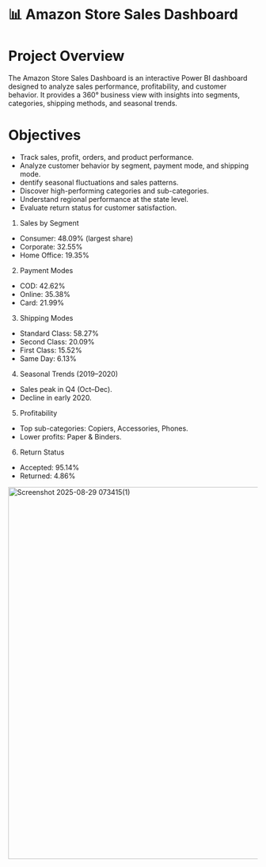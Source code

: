 # 📊 Amazon Store Sales Dashboard

# Project Overview
The Amazon Store Sales Dashboard is an interactive Power BI dashboard designed to analyze sales performance, profitability, and customer behavior. It provides a 360° business view with insights into segments, categories, shipping methods, and seasonal trends.


# Objectives
* Track sales, profit, orders, and product performance.
* Analyze customer behavior by segment, payment mode, and shipping mode.
* dentify seasonal fluctuations and sales patterns.
* Discover high-performing categories and sub-categories.
* Understand regional performance at the state level.
* Evaluate return status for customer satisfaction.


1) Sales by Segment
* Consumer: 48.09% (largest share)
* Corporate: 32.55%
* Home Office: 19.35%


 2) Payment Modes
* COD: 42.62%
* Online: 35.38%
* Card: 21.99%


3) Shipping Modes
* Standard Class: 58.27%
* Second Class: 20.09%
* First Class: 15.52%
* Same Day: 6.13%


4) Seasonal Trends (2019–2020)
* Sales peak in Q4 (Oct–Dec).
* Decline in early 2020.


5) Profitability
* Top sub-categories: Copiers, Accessories, Phones.
* Lower profits: Paper & Binders.

6)  Return Status
* Accepted: 95.14%
* Returned: 4.86%

<img width="1335" height="752" alt="Screenshot 2025-08-29 073415(1)" src="https://github.com/user-attachments/assets/86049542-7887-4a49-9c48-e8cb0193910d" />
